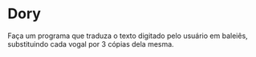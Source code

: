 # Dory
Faça um programa que traduza o texto digitado pelo usuário em baleiês, substituindo cada vogal por 3 cópias dela mesma.
